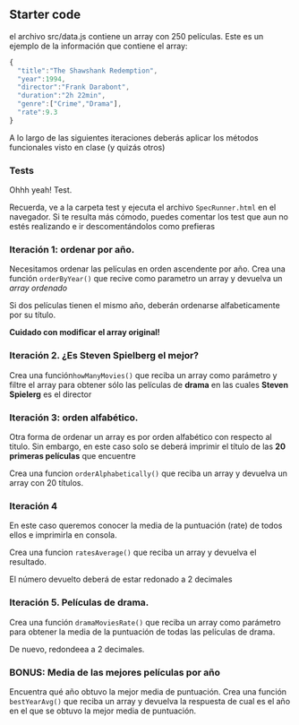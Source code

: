 
## Starter code
el archivo src/data.js contiene un array con 250 películas. Este es un ejemplo de la información que contiene el array: 

```javascript
{
  "title":"The Shawshank Redemption",
  "year":1994,
  "director":"Frank Darabont",
  "duration":"2h 22min",
  "genre":["Crime","Drama"],
  "rate":9.3
}
```

A lo largo de las siguientes iteraciones deberás aplicar los métodos funcionales visto en clase (y quizás otros)


### Tests
Ohhh yeah! Test. 

Recuerda, ve a la carpeta test y ejecuta el archivo `SpecRunner.html` en el navegador. 
Si te resulta más cómodo, puedes comentar los test que aun no estés realizando e ir descomentándolos como prefieras

### Iteración 1: ordenar por año.
Necesitamos ordenar las películas en orden ascendente por año. Crea una función `orderByYear()` que recive como parametro un array y devuelva un _array ordenado_

Si dos películas tienen el mismo año, deberán ordenarse alfabeticamente por su título. 

__Cuidado con modificar el array original!__


### Iteración 2. ¿Es Steven Spielberg el mejor?

Crea una función`howManyMovies()` que reciba un array como parámetro y filtre el array para obtener sólo las películas de __drama__ en las cuales __Steven Spielerg__ es el director


### Iteración 3: orden alfabético. 
Otra forma de ordenar un array es por orden alfabético con respecto al titulo. 
Sin embargo, en este caso solo se deberá imprimir el título de las __20 primeras películas__ que encuentre

Crea una funcion `orderAlphabetically()` que reciba un array y devuelva un array con 20 títulos. 

### Iteración 4

En este caso queremos conocer la media de la puntuación (rate) de todos ellos e imprimirla en consola. 

Crea una funcion `ratesAverage()` que reciba un array y devuelva el resultado. 

El número devuelto deberá de estar redonado a 2 decimales

### Iteración 5. Películas de drama. 

Crea una función `dramaMoviesRate()` que reciba un array como parámetro para obtener la media de la puntuación de todas las películas de drama. 


De nuevo, redondeea a 2 decimales.

### BONUS: Media de las mejores películas por año

Encuentra qué año obtuvo la mejor media de puntuación. 
Crea una función `bestYearAvg()` que reciba un array y devuelva la respuesta de cual es el año en el que se obtuvo la mejor media de puntuación. 


